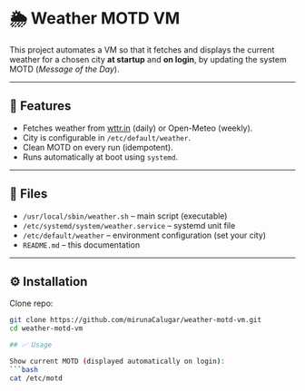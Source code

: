 # 🌦️ Weather MOTD VM

This project automates a VM so that it fetches and displays the current weather
for a chosen city **at startup** and **on login**, by updating the system MOTD
(*Message of the Day*).

---

## 🎯 Features
- Fetches weather from [wttr.in](https://wttr.in) (daily) or Open-Meteo (weekly).
- City is configurable in `/etc/default/weather`.
- Clean MOTD on every run (idempotent).
- Runs automatically at boot using `systemd`.

---

## 📂 Files
- `/usr/local/sbin/weather.sh` – main script (executable)
- `/etc/systemd/system/weather.service` – systemd unit file
- `/etc/default/weather` – environment configuration (set your city)
- `README.md` – this documentation

---

## ⚙️ Installation

Clone repo:
```bash
git clone https://github.com/mirunaCalugar/weather-motd-vm.git
cd weather-motd-vm

## ✅ Usage

Show current MOTD (displayed automatically on login):
```bash
cat /etc/motd

